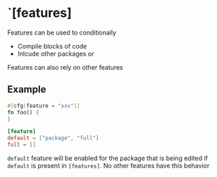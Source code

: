 # `[features]

Features can be used to conditionally

- Compile blocks of code
- Inlcude other packages or

Features can also rely on other features

## Example

```rust
#[cfg(feature = "xxx")]
fn foo() {
}
```

```toml
[feature]
default = ["package", "full"]
full = []
```

`default` feature will be enabled for the package that is being edited if
`default` is present in `[features]`. No other features have this behavior
